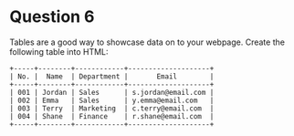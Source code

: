 # Question 6
Tables are a good way to showcase data on to your webpage. Create the following table into HTML:

```
+-----+--------+------------+--------------------+
| No. |  Name  | Department |       Email        |
+-----+--------+------------+--------------------+
| 001 | Jordan | Sales      | s.jordan@email.com |
| 002 | Emma   | Sales      | y.emma@email.com   |
| 003 | Terry  | Marketing  | c.terry@email.com  |
| 004 | Shane  | Finance    | r.shane@email.com  |
+-----+--------+------------+--------------------+
```